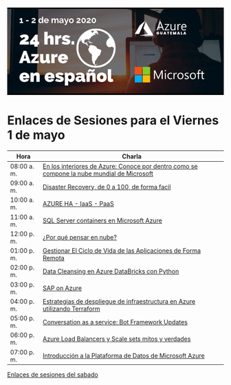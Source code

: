 ![Header](images/Header.png)
# Enlaces de Sesiones para el Viernes 1 de mayo

Hora | Charla |
--- | --- |
08:00 a. m. |	[En los interiores de Azure: Conoce por dentro como se compone la nube mundial de Microsoft](https://bit.ly/2y8UohV)
09:00 a. m. |	[Disaster Recovery, de 0 a 100, de forma facil](https://bit.ly/2VItYg1)
10:00 a. m. |	[AZURE HA - IaaS - PaaS](https://bit.ly/2Ycf0R0)
11:00 a. m. |	[SQL Server containers en Microsoft Azure](https://bit.ly/2SbbOl1)
12:00 p. m. |	[¿Por qué pensar en nube?](https://bit.ly/2YdD5aj)
01:00 p. m. |	[Gestionar El Ciclo de Vida de las Aplicaciones de Forma Remota](https://bit.ly/2Ye3tAU)
02:00 p. m. |	[Data Cleansing en Azure DataBricks con Python](https://bit.ly/2VLK20M)
03:00 p. m. |	[SAP on Azure](https://bit.ly/2VM79YI)
04:00 p. m. |	[Estrategias de despliegue de infraestructura en Azure utilizando Terraform](https://bit.ly/3f5MJlt)
05:00 p. m. |	[Conversation as a service: Bot Framework Updates](https://bit.ly/2W9ROjF)
06:00 p. m. |	[Azure Load Balancers y Scale sets mitos y verdades](https://bit.ly/2W5zZCp)
07:00 p. m. |	[Introducción a la Plataforma de Datos de Microsoft Azure](https://bit.ly/2VIbwEm)

[Enlaces de sesiones del sabado](EnlacesSabado.md)
